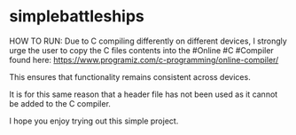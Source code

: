 # simplebattleships
HOW TO RUN:
Due to C compiling differently on different devices, I strongly urge the user to copy the C files contents into the #Online #C #Compiler found here:
https://www.programiz.com/c-programming/online-compiler/

This ensures that functionality remains consistent across devices.

It is for this same reason that a header file has not been used as it cannot be added to the C compiler.

I hope you enjoy trying out this simple project.
